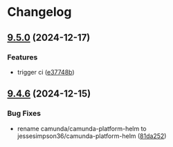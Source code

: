 # Changelog

## [9.5.0](https://github.com/jessesimpson36/camunda-platform-helm/compare/camunda-platform-8.4-v9.4.6...camunda-platform-8.4-9.5.0) (2024-12-17)


### Features

* trigger ci ([e37748b](https://github.com/jessesimpson36/camunda-platform-helm/commit/e37748b39ec7be059ff782f42c877a1470933c93))

## [9.4.6](https://github.com/jessesimpson36/camunda-platform-helm/compare/camunda-platform-8.4-v9.4.5...camunda-platform-8.4-9.4.6) (2024-12-15)


### Bug Fixes

* rename camunda/camunda-platform-helm to jessesimpson36/camunda-platform-helm ([81da252](https://github.com/jessesimpson36/camunda-platform-helm/commit/81da2524f5b57c575ddc4075ab92149fbb2dd6f5))
